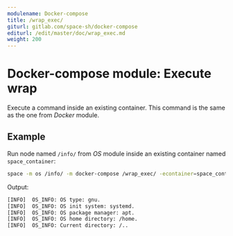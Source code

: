 ```yaml
---
modulename: Docker-compose
title: /wrap_exec/
giturl: gitlab.com/space-sh/docker-compose
editurl: /edit/master/doc/wrap_exec.md
weight: 200
---
```

# Docker-compose module: Execute wrap

Execute a command inside an existing container. This command is the same as the one from _Docker_ module.

## Example

Run node named `/info/` from _OS_ module inside an existing container named `space_container`:
```sh
space -m os /info/ -m docker-compose /wrap_exec/ -econtainer=space_container
```

Output:
```sh
[INFO]  OS_INFO: OS type: gnu.
[INFO]  OS_INFO: OS init system: systemd.
[INFO]  OS_INFO: OS package manager: apt.
[INFO]  OS_INFO: OS home directory: /home.
[INFO]  OS_INFO: Current directory: /..
```
